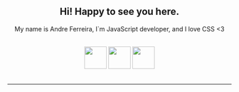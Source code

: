 <center>
    <h2> Hi! Happy to see you here. </h1>
    <p>
        My name is Andre Ferreira, I`m JavaScript developer, and I love CSS <3 <br>
    </p>
</center>
<br>
<center>
    <img src="https://upload.wikimedia.org/wikipedia/commons/thumb/9/99/Unofficial_JavaScript_logo_2.svg/260px-Unofficial_JavaScript_logo_2.svg.png" width="50px">
    <img src="https://upload.wikimedia.org/wikipedia/commons/thumb/4/4c/Typescript_logo_2020.svg/300px-Typescript_logo_2020.svg.png" width="50px">
    <img src="https://wp-and-react.com/wp-content/uploads/2017/05/react-2.png" width="50px">
</center>
<br>
<hr>